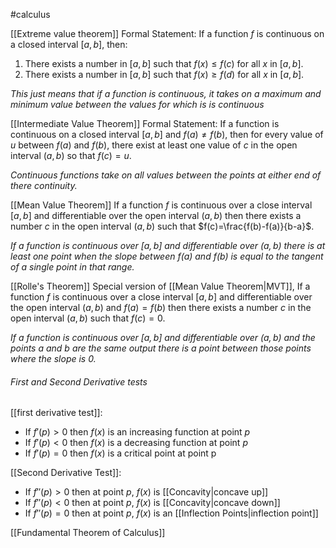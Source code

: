 #calculus

[[Extreme value theorem]]
Formal Statement: If a function $f$ is continuous on a closed interval $[a,b]$, then: 
1. There exists a number in $[a,b]$ such that $f(x)\leq f(c)$ for all $x$ in $[a,b]$. 
2. There exists a number in $[a,b]$ such that $f(x)\geq f(d)$ for all $x$ in $[a,b]$.

*This just means that if a function is continuous, it takes on a maximum and minimum value between the values for which is is continuous*

[[Intermediate Value Theorem]]
Formal Statement: If a function is continuous on a closed interval $[a,b]$ and $f(a)\neq f(b)$, then for every
value of $u$ between $f(a)$ and $f(b)$, there exist at least one value of $c$ in the open interval $(a,b)$ so that $f(c)=u$.

*Continuous functions take on all values between the points at either end of there continuity.*

[[Mean Value Theorem]]
If a function $f$ is continuous over a close interval $[a,b]$ and differentiable over the open interval $(a,b)$ then there exists a number $c$ in the open interval $(a,b)$ such that $f(c)=\frac{f(b)-f(a)}{b-a}$.

*If a function is continuous over $[a,b]$ and differentiable over $(a,b)$ there is at least one point when the slope between $f(a)$ and $f(b)$ is equal to the tangent of a single point in that range.* 

[[Rolle's Theorem]]
Special version of [[Mean Value Theorem|MVT]], If a function $f$ is continuous over a close interval $[a,b]$ and differentiable over the open interval $(a,b)$ and $f(a)=f(b)$ then there exists a number $c$ in the open interval $(a,b)$ such that $f(c)=0$.

*If a function is continuous over $[a,b]$ and differentiable over $(a,b)$ and the points $a$ and $b$ are the same output there is a point between those points where the slope is $0$.*

###### First and Second Derivative tests
[[first derivative test]]:
* If $f'(p)>0$ then $f(x)$ is an increasing function at point $p$
* If $f'(p)<0$ then $f(x)$ is a decreasing function at point $p$
* If $f'(p)=0$ then $f(x)$ is a critical point at point p

[[Second Derivative Test]]:
* If $f''(p)>0$ then at point $p$, $f(x)$ is [[Concavity|concave up]]
* If $f''(p)<0$ then at point $p$, $f(x)$ is [[Concavity|concave down]]
* If $f''(p)=0$ then at point $p$, $f(x)$ is an [[Inflection Points|inflection point]]

[[Fundamental Theorem of Calculus]]
